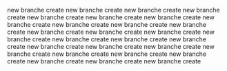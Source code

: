new branche create 
new branche create 
new branche create 
new branche create 
new branche create 
new branche create 
new branche create 
new branche create 
new branche create 
new branche create 
new branche create 
new branche create 
new branche create 
new branche create 
new branche create 
new branche create 
new branche create 
new branche create 
new branche create 
new branche create 
new branche create 
new branche create 
new branche create 
new branche create 
new branche create 
new branche create 
new branche create 
new branche create 
